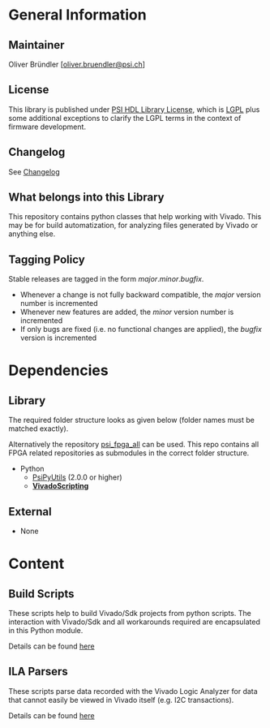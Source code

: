 # General Information

## Maintainer
Oliver Bründler [oliver.bruendler@psi.ch]

## License
This library is published under [PSI HDL Library License](License.txt), which is [LGPL](LGPL2_1.txt) plus some additional exceptions to clarify the LGPL terms in the context of firmware development.

## Changelog
See [Changelog](Changelog.md)

## What belongs into this Library
This repository contains python classes that help working with Vivado. This may be for build automatization, for analyzing files generated by Vivado or anything else.

## Tagging Policy
Stable releases are tagged in the form *major*.*minor*.*bugfix*. 

* Whenever a change is not fully backward compatible, the *major* version number is incremented
* Whenever new features are added, the *minor* version number is incremented
* If only bugs are fixed (i.e. no functional changes are applied), the *bugfix* version is incremented

# Dependencies
## Library
The required folder structure looks as given below (folder names must be matched exactly). 

Alternatively the repository [psi\_fpga\_all](https://github.com/paulscherrerinstitute/psi_fpga_all) can be used. This repo contains all FPGA related repositories as submodules in the correct folder structure.
* Python
  * [PsiPyUtils](https://github.com/paulscherrerinstitute/PsiPyUtils) (2.0.0 or higher)
  * [**VivadoScripting**](https://github.com/paulscherrerinstitute/VivadoScripting) 

## External
* None

# Content

## Build Scripts
These scripts help to build Vivado/Sdk projects from python scripts. The interaction with Vivado/Sdk and all workarounds required are encapsulated in this Python module.

Details can be found [here](BuildScripts/README.md)

## ILA Parsers
These scripts parse data recorded with the Vivado Logic Analyzer for data that cannot easily be viewed in Vivado itself (e.g. I2C transactions).

Details can be found [here](IlaParsers/Readme.md)








 